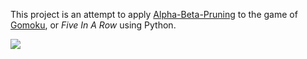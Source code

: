 This project is an attempt to apply [Alpha-Beta-Pruning](https://en.wikipedia.org/wiki/Alpha%E2%80%93beta_pruning) to the game of [Gomoku](https://en.wikipedia.org/wiki/Gomoku), or *Five In A Row* using Python.

<img src="https://img.shields.io/badge/Python-3766AB?style=flat-square&logo=Python&logoColor=white"/></a>
